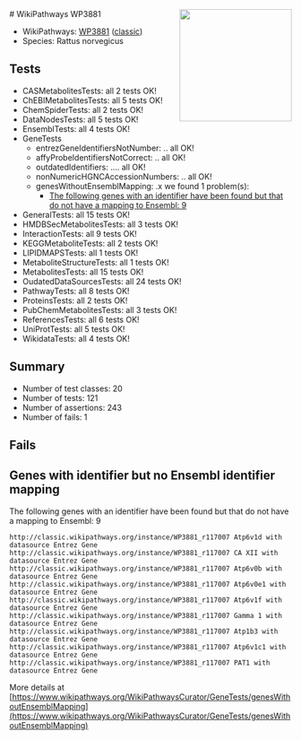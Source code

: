 <img style="float: right; width: 200px" src="https://upload.wikimedia.org/wikipedia/commons/thumb/8/83/Wplogo_with_text_500.png/640px-Wplogo_with_text_500.png" />
# WikiPathways WP3881

* WikiPathways: [WP3881](https://wikipathways.org/pathways/WP3881) ([classic](https://classic.wikipathways.org/instance/WP3881))
* Species: Rattus norvegicus
## Tests
* CASMetabolitesTests: all 2 tests OK!
* ChEBIMetabolitesTests: all 5 tests OK!
* ChemSpiderTests: all 2 tests OK!
* DataNodesTests: all 5 tests OK!
* EnsemblTests: all 4 tests OK!
* GeneTests
    * entrezGeneIdentifiersNotNumber: .. all OK!
    * affyProbeIdentifiersNotCorrect: .. all OK!
    * outdatedIdentifiers: .... all OK!
    * nonNumericHGNCAccessionNumbers: .. all OK!
    * genesWithoutEnsemblMapping: .x we found 1 problem(s):
        * [The following genes with an identifier have been found but that do not have a mapping to Ensembl: 9](#40286d8b)
* GeneralTests: all 15 tests OK!
* HMDBSecMetabolitesTests: all 3 tests OK!
* InteractionTests: all 9 tests OK!
* KEGGMetaboliteTests: all 2 tests OK!
* LIPIDMAPSTests: all 1 tests OK!
* MetaboliteStructureTests: all 1 tests OK!
* MetabolitesTests: all 15 tests OK!
* OudatedDataSourcesTests: all 24 tests OK!
* PathwayTests: all 8 tests OK!
* ProteinsTests: all 2 tests OK!
* PubChemMetabolitesTests: all 3 tests OK!
* ReferencesTests: all 6 tests OK!
* UniProtTests: all 5 tests OK!
* WikidataTests: all 4 tests OK!


## Summary

* Number of test classes: 20
* Number of tests: 121
* Number of assertions: 243
* Number of fails: 1

## Fails

<a name="40286d8b" />

## Genes with identifier but no Ensembl identifier mapping

The following genes with an identifier have been found but that do not have a mapping to Ensembl: 9
```
http://classic.wikipathways.org/instance/WP3881_r117007 Atp6v1d with datasource Entrez Gene
http://classic.wikipathways.org/instance/WP3881_r117007 CA XII with datasource Entrez Gene
http://classic.wikipathways.org/instance/WP3881_r117007 Atp6v0b with datasource Entrez Gene
http://classic.wikipathways.org/instance/WP3881_r117007 Atp6v0e1 with datasource Entrez Gene
http://classic.wikipathways.org/instance/WP3881_r117007 Atp6v1f with datasource Entrez Gene
http://classic.wikipathways.org/instance/WP3881_r117007 Gamma 1 with datasource Entrez Gene
http://classic.wikipathways.org/instance/WP3881_r117007 Atp1b3 with datasource Entrez Gene
http://classic.wikipathways.org/instance/WP3881_r117007 Atp6v1c1 with datasource Entrez Gene
http://classic.wikipathways.org/instance/WP3881_r117007 PAT1 with datasource Entrez Gene
```

More details at [https://www.wikipathways.org/WikiPathwaysCurator/GeneTests/genesWithoutEnsemblMapping](https://www.wikipathways.org/WikiPathwaysCurator/GeneTests/genesWithoutEnsemblMapping)

